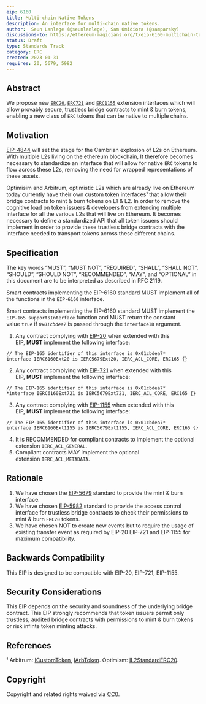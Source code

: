 ```yaml
---
eip: 6160
title: Multi-chain Native Tokens
description: An interface for multi-chain native tokens.
author:  Seun Lanlege (@seunlanlege), Sam Omidiora (@samparsky)
discussions-to: https://ethereum-magicians.org/t/eip-6160-multichain-token-standard/12769
status: Draft
type: Standards Track
category: ERC
created: 2023-01-31
requires: 20, 5679, 5982
---
```


## Abstract

We propose new [`ERC20`](./eip-20.md), [`ERC721`](./eip-721.md) and [`ERC1155`](./eip-1155.md) extension interfaces which will allow provably secure, trustless bridge contracts to mint & burn tokens, enabling a new class of `ERC` tokens that can be native to multiple chains.

## Motivation

[EIP-4844](./eip-4844.md) will set the stage for the Cambrian explosion of L2s on Ethereum. With multiple L2s living on the ethereum blockchain, It therefore becomes necessary to standardize an interface that will allow for native `ERC` tokens to flow across these L2s, removing the need for wrapped representations of these assets.

Optimisim and Arbitrum, optimistic L2s which are already live on Ethereum today currently have their own custom token interfaces¹ that allow their bridge contracts to mint & burn tokens on L1 & L2. In order to remove the cognitive load on token issuers & developers from extending multiple interface for all the various L2s that will live on Ethereum. It becomes necessary to define a standardized API that all token issuers should implement in order to provide these trustless bridge contracts with the interface needed to transport tokens across these different chains.

## Specification

The key words “MUST”, “MUST NOT”, “REQUIRED”, “SHALL”, “SHALL NOT”, “SHOULD”, “SHOULD NOT”, “RECOMMENDED”, “MAY”, and “OPTIONAL” in this document are to be interpreted as described in RFC 2119.

Smart contracts implementing the EIP-6160 standard MUST implement all of the functions in the `EIP-6160` interface.

Smart contracts implementing the EIP-6160 standard MUST implement the `EIP-165 supportsInterface` function and MUST return the constant value `true` if *`0x01cbdea7`* is passed through the `interfaceID` argument.

1. Any contract complying with [EIP-20](./eip-20.md) when extended with this EIP, **MUST** implement the following interface:

```solidity
// The EIP-165 identifier of this interface is 0x01cbdea7*
interface IERC6160Ext20 is IERC5679Ext20, IERC_ACL_CORE, ERC165 {}
```

2. Any contract complying with [EIP-721](./eip-721.md) when extended with this EIP, **MUST** implement the following interface:

```solidity
// The EIP-165 identifier of this interface is 0x01cbdea7*
*interface IERC6160Ext721 is IERC5679Ext721, IERC_ACL_CORE, ERC165 {}
```

3. Any contract complying with [EIP-1155](./eip-1155.md) when extended with this EIP, **MUST** implement the following interface:

```solidity
// The EIP-165 identifier of this interface is 0x01cbdea7*
interface IERC6160Ext1155 is IERC5679Ext1155, IERC_ACL_CORE, ERC165 {}
```

4. It is RECOMMENDED for compliant contracts to implement the optional extension `IERC_ACL_GENERAL`.
5. Compliant contracts MAY implement the optional extension `IERC_ACL_METADATA`.

## Rationale

1. We have chosen the [EIP-5679](./eip-5679.md) standard to provide the mint & burn interface.
2. We have chosen [EIP-5982](./eip-5982.md) standard to provide the access control interface for trustless bridge contracts to check their permissions to mint & burn `ERC20` tokens.
3. We have chosen NOT to create new events but to require the usage of existing transfer event as required by EIP-20 EIP-721 and EIP-1155 for maximum compatibility.

## Backwards Compatibility

This EIP is designed to be compatible with EIP-20, EIP-721, EIP-1155.

## Security Considerations

This EIP depends on the security and soundness of the underlying bridge contract. This EIP strongly recommends that token issuers permit only trustless, audited bridge contracts with permissions to mint & burn tokens or risk infinte token minting attacks.

## References

¹ Arbitrum: [ICustomToken](https://github.com/OffchainLabs/token-bridge-contracts/blob/main/contracts/tokenbridge/ethereum/ICustomToken.sol),  [IArbToken](https://github.com/OffchainLabs/token-bridge-contracts/blob/main/contracts/tokenbridge/arbitrum/IArbToken.sol). Optimism: [IL2StandardERC20](https://github.com/ethereum-optimism/optimism/blob/develop/packages/contracts/contracts/standards/IL2StandardERC20.sol).


## Copyright

Copyright and related rights waived via [CC0](../LICENSE.md).

